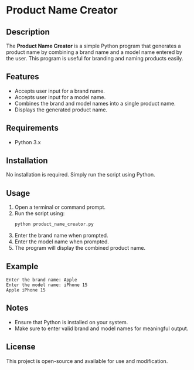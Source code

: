 # Product Name Creator

## Description
The **Product Name Creator** is a simple Python program that generates a product name by combining a brand name and a model name entered by the user. This program is useful for branding and naming products easily.

## Features
- Accepts user input for a brand name.
- Accepts user input for a model name.
- Combines the brand and model names into a single product name.
- Displays the generated product name.

## Requirements
- Python 3.x

## Installation
No installation is required. Simply run the script using Python.

## Usage
1. Open a terminal or command prompt.
2. Run the script using:
   ```sh
   python product_name_creator.py
   ```
3. Enter the brand name when prompted.
4. Enter the model name when prompted.
5. The program will display the combined product name.

## Example
```
Enter the brand name: Apple
Enter the model name: iPhone 15
Apple iPhone 15
```

## Notes
- Ensure that Python is installed on your system.
- Make sure to enter valid brand and model names for meaningful output.

## License
This project is open-source and available for use and modification.


